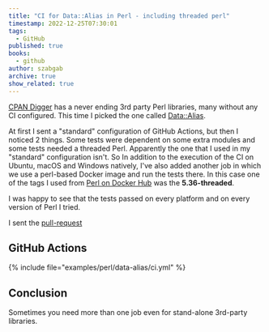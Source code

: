 ```yaml
---
title: "CI for Data::Alias in Perl - including threaded perl"
timestamp: 2022-12-25T07:30:01
tags:
  - GitHub
published: true
books:
  - github
author: szabgab
archive: true
show_related: true
---
```



[CPAN Digger](https://cpan-digger.perlmaven.com/) has a never ending 3rd party Perl libraries, many without any CI configured. This time I picked the one called [Data::Alias](https://metacpan.org/dist/Data-Alias).


At first I sent a "standard" configuration of GitHub Actions, but then I noticed 2 things. Some tests were dependent on some extra modules and some tests needed a threaded Perl. Apparently the one that I used in my "standard" configuration isn't. So In addition to the execution of the CI on Ubuntu, macOS and Windows natively, I've also added another job in which we use a perl-based Docker image and run the tests there. In this case one of the tags I used from [Perl on Docker Hub](https://hub.docker.com/_/perl) was the <b>5.36-threaded</b>.

I was happy to see that the tests passed on every platform and on every version of Perl I tried.

I sent the [pull-request](https://github.com/mvduin/perl-Data-Alias/pull/3)

## GitHub Actions

{% include file="examples/perl/data-alias/ci.yml" %}

## Conclusion

Sometimes you need more than one job even for stand-alone 3rd-party libraries.

